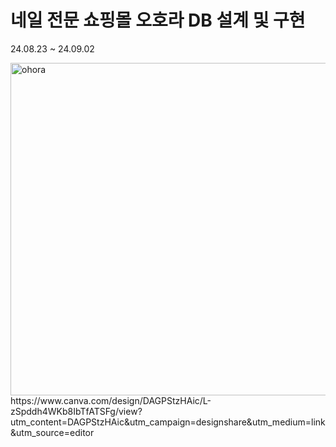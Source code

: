 # 네일 전문 쇼핑몰 오호라 DB 설계 및 구현
24.08.23 ~ 24.09.02

<img width="532" alt="ohora" src="https://github.com/user-attachments/assets/43e3b065-857e-4a67-8734-9cf78bf53206">
https://www.canva.com/design/DAGPStzHAic/L-zSpddh4WKb8IbTfATSFg/view?utm_content=DAGPStzHAic&utm_campaign=designshare&utm_medium=link&utm_source=editor
